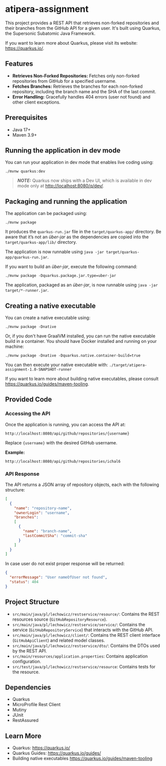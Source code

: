 # atipera-assignment

This project provides a REST API that retrieves non-forked repositories and their branches from the GitHub API for a given user. 
It's built using Quarkus, the Supersonic Subatomic Java Framework.

If you want to learn more about Quarkus, please visit its website: <https://quarkus.io/>.

## Features

*   **Retrieves Non-Forked Repositories:** Fetches only non-forked repositories from GitHub for a specified username.
*   **Fetches Branches:** Retrieves the branches for each non-forked repository, including the branch name and the SHA of the last commit.
*   **Error Handling:** Gracefully handles 404 errors (user not found) and other client exceptions.

## Prerequisites

*   Java 17+
*   Maven 3.9+

## Running the application in dev mode

You can run your application in dev mode that enables live coding using:

```shell script
./mvnw quarkus:dev
```

> **_NOTE:_**  Quarkus now ships with a Dev UI, which is available in dev mode only at <http://localhost:8080/q/dev/>.

## Packaging and running the application

The application can be packaged using:

```shell script
./mvnw package
```

It produces the `quarkus-run.jar` file in the `target/quarkus-app/` directory.
Be aware that it’s not an _über-jar_ as the dependencies are copied into the `target/quarkus-app/lib/` directory.

The application is now runnable using `java -jar target/quarkus-app/quarkus-run.jar`.

If you want to build an _über-jar_, execute the following command:

```shell script
./mvnw package -Dquarkus.package.jar.type=uber-jar
```

The application, packaged as an _über-jar_, is now runnable using `java -jar target/*-runner.jar`.

## Creating a native executable

You can create a native executable using:

```shell script
./mvnw package -Dnative
```

Or, if you don't have GraalVM installed, you can run the native executable build in a container. 
You should have Docker installed and running on your machine:

```shell script
./mvnw package -Dnative -Dquarkus.native.container-build=true
```

You can then execute your native executable with: `./target/atipera-assignment-1.0-SNAPSHOT-runner`

If you want to learn more about building native executables, please consult <https://quarkus.io/guides/maven-tooling>.

## Provided Code

### Accessing the API

Once the application is running, you can access the API at:

    http://localhost:8080/api/github/repositories/{username}

Replace `{username}` with the desired GitHub username.

**Example:**

    http://localhost:8080/api/github/repositories/ichal6

### API Response

The API returns a JSON array of repository objects, each with the following
structure:

```json
[ 
  { 
    "name": "repository-name", 
    "ownerLogin": "username", 
    "branches": 
    [ 
      { 
        "name": "branch-name", 
        "lastCommitSha": "commit-sha"
      } 
    ]
  } 
]
```

In case user do not exist proper response will be returned:

```json
{ 
  "errorMessage": "User nameOfUser not found", 
  "status": 404
}
```

## Project Structure

* `src/main/java/pl/lechowicz/restservice/resource/`: Contains the REST resources source (`GitHubRepositoryResource`).
* `src/main/java/pl/lechowicz/restservice/service/`: Contains the service (`GitHubRepositoryService`) that interacts with the GitHub API.
* `src/main/java/pl/lechowicz/client/`: Contains the REST client interface (`GitHubApiClient`) and related model classes.
* `src/main/java/pl/lechowicz/restservice/dto/`: Contains the DTOs used by the REST API.
* `src/main/resources/application.properties`: Contains application configuration.
* `src/test/java/pl/lechowicz/restservice/resource`: Contains tests for the resource.


## Dependencies

* Quarkus
* MicroProfile Rest Client
* Mutiny
* JUnit
* RestAssured

## Learn More

* Quarkus: https://quarkus.io/
* Quarkus Guides: https://quarkus.io/guides/
* Building native executables https://quarkus.io/guides/maven-tooling
